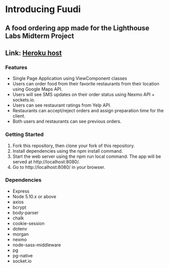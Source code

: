 # Introducing Fuudi
## A food ordering app made for the Lighthouse Labs Midterm Project 

## Link: [Heroku host](https://)

### Features
- Single Page Application using ViewComponent classes
- Users can order food from their favorite restaurants from their location using Google Maps API.
- Users will see SMS updates on their order status using Nexmo API + sockets.io.
- Users can see restaurant ratings from Yelp API.
- Restaurants can accept/reject orders and assign preparation time for the client.
- Both users and restaurants can see previous orders.

### Getting Started

1. Fork this repository, then clone your fork of this repository.
2. Install dependencies using the npm install command.
3. Start the web server using the npm run local command. The app will be served at http://localhost:8080/.
4. Go to http://localhost:8080/ in your browser.

### Dependencies
- Express
- Node 5.10.x or above
- axios
- bcrypt
- body-parser
- chalk
- cookie-session
- dotenv
- morgan
- nexmo
- node-sass-middleware
- pg
- pg-native
- socket.io